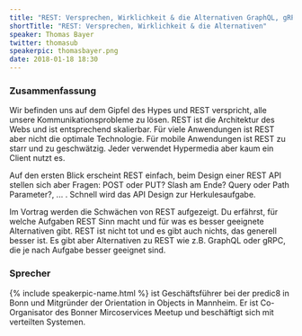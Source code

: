```yaml
---
title: "REST: Versprechen, Wirklichkeit & die Alternativen GraphQL, gRPC, ..."
shortTitle: "REST: Versprechen, Wirklichkeit & die Alternativen"
speaker: Thomas Bayer
twitter: thomasub
speakerpic: thomasbayer.png
date: 2018-01-18 18:30
---
```


### Zusammenfassung

Wir befinden uns auf dem Gipfel des Hypes und REST verspricht, alle unsere Kommunikationsprobleme zu lösen. REST ist die Architektur des Webs und ist entsprechend skalierbar. Für viele Anwendungen ist REST aber nicht die optimale Technologie. Für mobile Anwendungen ist REST zu starr und zu geschwätzig. Jeder verwendet Hypermedia aber kaum ein Client nutzt es.

Auf den ersten Blick erscheint REST einfach, beim Design einer REST API stellen sich aber Fragen: POST oder PUT? Slash am Ende? Query oder Path Parameter?, ... . Schnell wird das API Design zur Herkulesaufgabe.

Im Vortrag werden die Schwächen von REST aufgezeigt. Du erfährst,
für welche Aufgaben REST Sinn macht und für was es besser geeignete Alternativen gibt. REST ist nicht tot und es gibt auch nichts, das generell besser ist. Es gibt aber Alternativen zu REST wie z.B. GraphQL oder gRPC, die je nach Aufgabe besser geeignet sind.

### Sprecher

{% include speakerpic-name.html %} ist Geschäftsführer bei der predic8 in Bonn und Mitgründer der Orientation in Objects in Mannheim. Er ist Co-Organisator des Bonner Mircoservices Meetup und beschäftigt sich mit verteilten Systemen.
